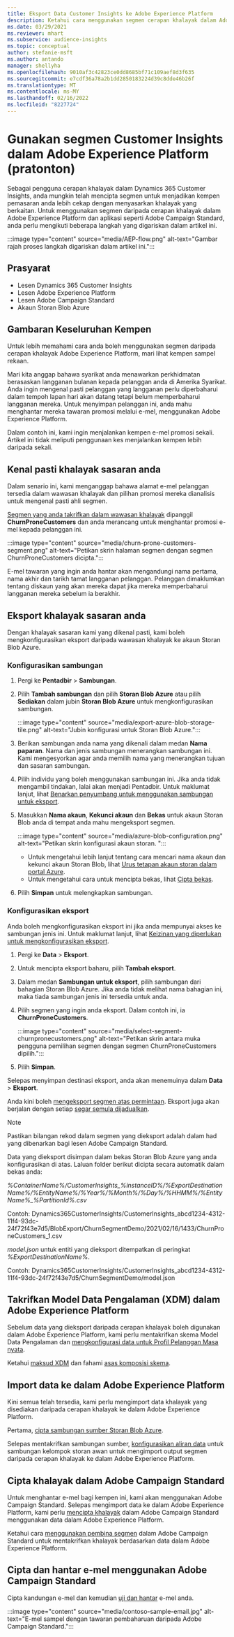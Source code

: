 ```yaml
---
title: Eksport Data Customer Insights ke Adobe Experience Platform
description: Ketahui cara menggunakan segmen cerapan khalayak dalam Adobe Experience Platform.
ms.date: 03/29/2021
ms.reviewer: mhart
ms.subservice: audience-insights
ms.topic: conceptual
author: stefanie-msft
ms.author: antando
manager: shellyha
ms.openlocfilehash: 9010af3c42823ce0dd8685bf71c109aef8d3f635
ms.sourcegitcommit: e7cdf36a78a2b1dd2850183224d39c8dde46b26f
ms.translationtype: MT
ms.contentlocale: ms-MY
ms.lasthandoff: 02/16/2022
ms.locfileid: "8227724"
---
```

# <a name="use-customer-insights-segments-in-adobe-experience-platform-preview"></a>Gunakan segmen Customer Insights dalam Adobe Experience Platform (pratonton)

Sebagai pengguna cerapan khalayak dalam Dynamics 365 Customer Insights, anda mungkin telah mencipta segmen untuk menjadikan kempen pemasaran anda lebih cekap dengan menyasarkan khalayak yang berkaitan. Untuk menggunakan segmen daripada cerapan khalayak dalam Adobe Experience Platform dan aplikasi seperti Adobe Campaign Standard, anda perlu mengikuti beberapa langkah yang digariskan dalam artikel ini.

:::image type="content" source="media/AEP-flow.png" alt-text="Gambar rajah proses langkah digariskan dalam artikel ini.":::

## <a name="prerequisites"></a>Prasyarat

-   Lesen Dynamics 365 Customer Insights
-   Lesen Adobe Experience Platform
-   Lesen Adobe Campaign Standard
-   Akaun Storan Blob Azure

## <a name="campaign-overview"></a>Gambaran Keseluruhan Kempen

Untuk lebih memahami cara anda boleh menggunakan segmen daripada cerapan khalayak Adobe Experience Platform, mari lihat kempen sampel rekaan.

Mari kita anggap bahawa syarikat anda menawarkan perkhidmatan berasaskan langganan bulanan kepada pelanggan anda di Amerika Syarikat. Anda ingin mengenal pasti pelanggan yang langganan perlu diperbaharui dalam tempoh lapan hari akan datang tetapi belum memperbaharui langganan mereka. Untuk menyimpan pelanggan ini, anda mahu menghantar mereka tawaran promosi melalui e-mel, menggunakan Adobe Experience Platform.

Dalam contoh ini, kami ingin menjalankan kempen e-mel promosi sekali. Artikel ini tidak meliputi penggunaan kes menjalankan kempen lebih daripada sekali.

## <a name="identify-your-target-audience"></a>Kenal pasti khalayak sasaran anda

Dalam senario ini, kami menganggap bahawa alamat e-mel pelanggan tersedia dalam wawasan khalayak dan pilihan promosi mereka dianalisis untuk mengenal pasti ahli segmen.

[Segmen yang anda takrifkan dalam wawasan khalayak](segments.md) dipanggil **ChurnProneCustomers** dan anda merancang untuk menghantar promosi e-mel kepada pelanggan ini.

:::image type="content" source="media/churn-prone-customers-segment.png" alt-text="Petikan skrin halaman segmen dengan segmen ChurnProneCustomers dicipta.":::

E-mel tawaran yang ingin anda hantar akan mengandungi nama pertama, nama akhir dan tarikh tamat langganan pelanggan. Pelanggan dimaklumkan tentang diskaun yang akan mereka dapat jika mereka memperbaharui langganan mereka sebelum ia berakhir.

## <a name="export-your-target-audience"></a>Eksport khalayak sasaran anda

Dengan khalayak sasaran kami yang dikenal pasti, kami boleh mengkonfigurasikan eksport daripada wawasan khalayak ke akaun Storan Blob Azure.

### <a name="configure-a-connection"></a>Konfigurasikan sambungan

1. Pergi ke **Pentadbir** > **Sambungan**.

1. Pilih **Tambah sambungan** dan pilih **Storan Blob Azure** atau pilih **Sediakan** dalam jubin **Storan Blob Azure** untuk mengkonfigurasikan sambungan.

   :::image type="content" source="media/export-azure-blob-storage-tile.png" alt-text="Jubin konfigurasi untuk Storan Blob Azure."::: 

1. Berikan sambungan anda nama yang dikenali dalam medan **Nama paparan**. Nama dan jenis sambungan menerangkan sambungan ini. Kami mengesyorkan agar anda memilih nama yang menerangkan tujuan dan sasaran sambungan.

1. Pilih individu yang boleh menggunakan sambungan ini. Jika anda tidak mengambil tindakan, lalai akan menjadi Pentadbir. Untuk maklumat lanjut, lihat [Benarkan penyumbang untuk menggunakan sambungan untuk eksport](connections.md#allow-contributors-to-use-a-connection-for-exports).

1. Masukkan **Nama akaun**, **Kekunci akaun** dan **Bekas** untuk akaun Storan Blob anda di tempat anda mahu mengeksport segmen.  
      
   :::image type="content" source="media/azure-blob-configuration.png" alt-text="Petikan skrin konfigurasi akaun storan. "::: 
   
    - Untuk mengetahui lebih lanjut tentang cara mencari nama akaun dan kekunci akaun Storan Blob, lihat [Urus tetapan akaun storan dalam portal Azure](/azure/storage/common/storage-account-manage).
    - Untuk mengetahui cara untuk mencipta bekas, lihat [Cipta bekas](/azure/storage/blobs/storage-quickstart-blobs-portal#create-a-container).

1. Pilih **Simpan** untuk melengkapkan sambungan. 

### <a name="configure-an-export"></a>Konfigurasikan eksport

Anda boleh mengkonfigurasikan eksport ini jika anda mempunyai akses ke sambungan jenis ini. Untuk maklumat lanjut, lihat [Keizinan yang diperlukan untuk mengkonfigurasikan eksport](export-destinations.md#set-up-a-new-export).

1. Pergi ke **Data** > **Eksport**.

1. Untuk mencipta eksport baharu, pilih **Tambah eksport**.

1. Dalam medan **Sambungan untuk eksport**, pilih sambungan dari bahagian Storan Blob Azure. Jika anda tidak melihat nama bahagian ini, maka tiada sambungan jenis ini tersedia untuk anda.

1. Pilih segmen yang ingin anda eksport. Dalam contoh ini, ia **ChurnProneCustomers**.

   :::image type="content" source="media/select-segment-churnpronecustomers.png" alt-text="Petikan skrin antara muka pengguna pemilihan segmen dengan segmen ChurnProneCustomers dipilih.":::

1. Pilih **Simpan**.

Selepas menyimpan destinasi eksport, anda akan menemuinya dalam **Data** > **Eksport**.

Anda kini boleh [mengeksport segmen atas permintaan](export-destinations.md#run-exports-on-demand). Eksport juga akan berjalan dengan setiap [segar semula dijadualkan](system.md).

> [!NOTE]
> Pastikan bilangan rekod dalam segmen yang dieksport adalah dalam had yang dibenarkan bagi lesen Adobe Campaign Standard.

Data yang dieksport disimpan dalam bekas Storan Blob Azure yang anda konfigurasikan di atas. Laluan folder berikut dicipta secara automatik dalam bekas anda:

*%ContainerName%/CustomerInsights_%instanceID%/%ExportDestinationName%/%EntityName%/%Year%/%Month%/%Day%/%HHMM%/%EntityName%_%PartitionId%.csv*

Contoh: Dynamics365CustomerInsights/CustomerInsights_abcd1234-4312-11f4-93dc-24f72f43e7d5/BlobExport/ChurnSegmentDemo/2021/02/16/1433/ChurnProneCustomers_1.csv

*model.json* untuk entiti yang dieksport ditempatkan di peringkat *%ExportDestinationName%*.

Contoh: Dynamics365CustomerInsights/CustomerInsights_abcd1234-4312-11f4-93dc-24f72f43e7d5/ChurnSegmentDemo/model.json

## <a name="define-experience-data-model-xdm-in-adobe-experience-platform"></a>Takrifkan Model Data Pengalaman (XDM) dalam Adobe Experience Platform

Sebelum data yang dieksport daripada cerapan khalayak boleh digunakan dalam Adobe Experience Platform, kami perlu mentakrifkan skema Model Data Pengalaman dan [mengkonfigurasi data untuk Profil Pelanggan Masa nyata](https://experienceleague.adobe.com/docs/experience-platform/profile/tutorials/dataset-configuration.html#tutorials).

Ketahui [maksud XDM](https://experienceleague.adobe.com/docs/experience-platform/xdm/home.html) dan fahami [asas komposisi skema](https://experienceleague.adobe.com/docs/experience-platform/xdm/schema/composition.html#schema).

## <a name="import-data-into-adobe-experience-platform"></a>Import data ke dalam Adobe Experience Platform

Kini semua telah tersedia, kami perlu mengimport data khalayak yang disediakan daripada cerapan khalayak ke dalam Adobe Experience Platform.

Pertama, [cipta sambungan sumber Storan Blob Azure](https://experienceleague.adobe.com/docs/experience-platform/sources/ui-tutorials/create/cloud-storage/blob.html#getting-started).    

Selepas mentakrifkan sambungan sumber, [konfigurasikan aliran data](https://experienceleague.adobe.com/docs/experience-platform/sources/ui-tutorials/dataflow/cloud-storage.html#ui-tutorials) untuk sambungan kelompok storan awan untuk mengimport output segmen daripada cerapan khalayak ke dalam Adobe Experience Platform.

## <a name="create-an-audience-in-adobe-campaign-standard"></a>Cipta khalayak dalam Adobe Campaign Standard

Untuk menghantar e-mel bagi kempen ini, kami akan menggunakan Adobe Campaign Standard. Selepas mengimport data ke dalam Adobe Experience Platform, kami perlu [mencipta khalayak](https://experienceleague.adobe.com/docs/campaign-standard/using/profiles-and-audiences/get-started-profiles-and-audiences.html#permission) dalam Adobe Campaign Standard menggunakan data dalam Adobe Experience Platform.


Ketahui cara [menggunakan pembina segmen](https://experienceleague.adobe.com/docs/campaign-standard/using/integrating-with-adobe-cloud/adobe-experience-platform/audience-destinations/aep-using-segment-builder.html) dalam Adobe Campaign Standard untuk mentakrifkan khalayak berdasarkan data dalam Adobe Experience Platform.

## <a name="create-and-send-the-email-using-adobe-campaign-standard"></a>Cipta dan hantar e-mel menggunakan Adobe Campaign Standard

Cipta kandungan e-mel dan kemudian [uji dan hantar](https://experienceleague.adobe.com/docs/campaign-standard/using/testing-and-sending/get-started-sending-messages.html#preparing-and-testing-messages) e-mel anda.

:::image type="content" source="media/contoso-sample-email.jpg" alt-text="E-mel sampel dengan tawaran pembaharuan daripada Adobe Campaign Standard.":::
